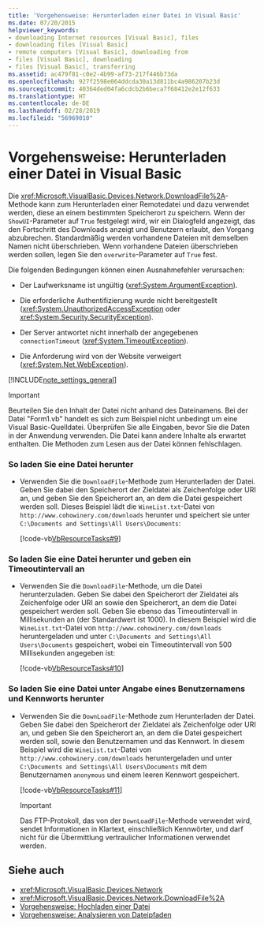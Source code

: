 ```yaml
---
title: 'Vorgehensweise: Herunterladen einer Datei in Visual Basic'
ms.date: 07/20/2015
helpviewer_keywords:
- downloading Internet resources [Visual Basic], files
- downloading files [Visual Basic]
- remote computers [Visual Basic], downloading from
- files [Visual Basic], downloading
- files [Visual Basic], transferring
ms.assetid: ac479f81-c0e2-4b99-af73-217f446b73da
ms.openlocfilehash: 927f2598e064ddcda30a13d811bc4a986207b23d
ms.sourcegitcommit: 40364ded04fa6cdcb2b6beca7f68412e2e12f633
ms.translationtype: HT
ms.contentlocale: de-DE
ms.lasthandoff: 02/28/2019
ms.locfileid: "56969010"
---
```

# <a name="how-to-download-a-file-in-visual-basic"></a>Vorgehensweise: Herunterladen einer Datei in Visual Basic
Die <xref:Microsoft.VisualBasic.Devices.Network.DownloadFile%2A>-Methode kann zum Herunterladen einer Remotedatei und dazu verwendet werden, diese an einem bestimmten Speicherort zu speichern. Wenn der `ShowUI`-Parameter auf `True` festgelegt wird, wir ein Dialogfeld angezeigt, das den Fortschritt des Downloads anzeigt und Benutzern erlaubt, den Vorgang abzubrechen. Standardmäßig werden vorhandene Dateien mit demselben Namen nicht überschrieben. Wenn vorhandene Dateien überschrieben werden sollen, legen Sie den `overwrite`-Parameter auf `True` fest.  
  
 Die folgenden Bedingungen können einen Ausnahmefehler verursachen:  
  
-   Der Laufwerksname ist ungültig (<xref:System.ArgumentException>).  
  
-   Die erforderliche Authentifizierung wurde nicht bereitgestellt (<xref:System.UnauthorizedAccessException> oder <xref:System.Security.SecurityException>).  
  
-   Der Server antwortet nicht innerhalb der angegebenen `connectionTimeout` (<xref:System.TimeoutException>).  
  
-   Die Anforderung wird von der Website verweigert (<xref:System.Net.WebException>).  
  
[!INCLUDE[note_settings_general](~/includes/note-settings-general-md.md)]  
  
> [!IMPORTANT]
>  Beurteilen Sie den Inhalt der Datei nicht anhand des Dateinamens. Bei der Datei "Form1.vb" handelt es sich zum Beispiel nicht unbedingt um eine Visual Basic-Quelldatei. Überprüfen Sie alle Eingaben, bevor Sie die Daten in der Anwendung verwenden. Die Datei kann andere Inhalte als erwartet enthalten. Die Methoden zum Lesen aus der Datei können fehlschlagen.  
  
### <a name="to-download-a-file"></a>So laden Sie eine Datei herunter  
  
-   Verwenden Sie die `DownloadFile`-Methode zum Herunterladen der Datei. Geben Sie dabei den Speicherort der Zieldatei als Zeichenfolge oder URI an, und geben Sie den Speicherort an, an dem die Datei gespeichert werden soll. Dieses Beispiel lädt die `WineList.txt`-Datei von `http://www.cohowinery.com/downloads` herunter und speichert sie unter `C:\Documents and Settings\All Users\Documents`:  
  
     [!code-vb[VbResourceTasks#9](~/samples/snippets/visualbasic/VS_Snippets_VBCSharp/VbResourceTasks/VB/Class1.vb#9)]  
  
### <a name="to-download-a-file-specifying-a-time-out-interval"></a>So laden Sie eine Datei herunter und geben ein Timeoutintervall an  
  
-   Verwenden Sie die `DownloadFile`-Methode, um die Datei herunterzuladen. Geben Sie dabei den Speicherort der Zieldatei als Zeichenfolge oder URI an sowie den Speicherort, an dem die Datei gespeichert werden soll. Geben Sie ebenso das Timeoutintervall in Millisekunden an (der Standardwert ist 1000). In diesem Beispiel wird die `WineList.txt`-Datei von `http://www.cohowinery.com/downloads` heruntergeladen und unter `C:\Documents and Settings\All Users\Documents` gespeichert, wobei ein Timeoutintervall von 500 Millisekunden angegeben ist:  
  
     [!code-vb[VbResourceTasks#10](~/samples/snippets/visualbasic/VS_Snippets_VBCSharp/VbResourceTasks/VB/Class1.vb#10)]  
  
### <a name="to-download-a-file-supplying-a-user-name-and-password"></a>So laden Sie eine Datei unter Angabe eines Benutzernamens und Kennworts herunter  
  
-   Verwenden Sie die `DownLoadFile`-Methode zum Herunterladen der Datei. Geben Sie dabei den Speicherort der Zieldatei als Zeichenfolge oder URI an, und geben Sie den Speicherort an, an dem die Datei gespeichert werden soll, sowie den Benutzernamen und das Kennwort. In diesem Beispiel wird die `WineList.txt`-Datei von `http://www.cohowinery.com/downloads` heruntergeladen und unter `C:\Documents and Settings\All Users\Documents` mit dem Benutzernamen `anonymous` und einem leeren Kennwort gespeichert.  
  
     [!code-vb[VbResourceTasks#11](~/samples/snippets/visualbasic/VS_Snippets_VBCSharp/VbResourceTasks/VB/Class1.vb#11)]  
  
    > [!IMPORTANT]
    >  Das FTP-Protokoll, das von der `DownLoadFile`-Methode verwendet wird, sendet Informationen in Klartext, einschließlich Kennwörter, und darf nicht für die Übermittlung vertraulicher Informationen verwendet werden.  
  
## <a name="see-also"></a>Siehe auch
- <xref:Microsoft.VisualBasic.Devices.Network>
- <xref:Microsoft.VisualBasic.Devices.Network.DownloadFile%2A>
- [Vorgehensweise: Hochladen einer Datei](../../../../visual-basic/developing-apps/programming/computer-resources/how-to-upload-a-file.md)
- [Vorgehensweise: Analysieren von Dateipfaden](../../../../visual-basic/developing-apps/programming/drives-directories-files/how-to-parse-file-paths.md)
